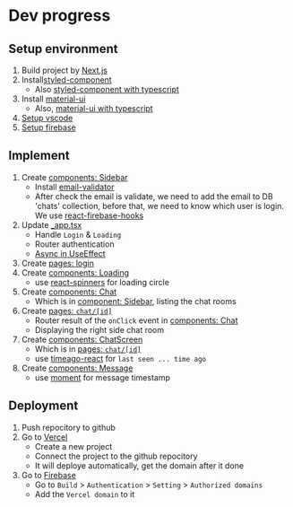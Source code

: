 # Dev progress

## Setup environment

1. Build project by [Next.js](https://nextjs.org/docs/basic-features/typescript)
1. Install[styled-component](https://styled-components.com/)
   - Also [styled-component with typescript](https://blog.logrocket.com/using-styled-components-in-typescript-a-tutorial-with-examples/#:~:text=What%20is%20styled%2Dcomponents%3F,learn%20a%20new%20styling%20structure)
1. Install [material-ui](https://mui.com/material-ui/getting-started/installation/)
   - Also, [material-ui with typescript](https://mui.com/material-ui/guides/typescript/)
1. [Setup vscode](./../Environment/vscode.md)
1. [Setup firebase](./../Environment/firebase.md)

## Implement

1. Create [components: Sidebar](./components/Sidebar.init.tsx)
   - Install [email-validator](https://www.npmjs.com/package/email-validator)
   - After check the email is validate, we need to add the email to DB 'chats' collection, before that, we need to know which user is login. We use [react-firebase-hooks](https://www.npmjs.com/package/react-firebase-hooks)
1. Update [\_app.tsx](./pages/_app.login.tsx)
   - Handle `Login` & `Loading`
   - Router authentication
   - [Async in UseEffect](./../Code/react.md)
1. Create [pages: login](./pages/login/index.init.tsx)
1. Create [components: Loading](./components/Loading.init.tsx)
   - use [react-spinners](https://www.npmjs.com/package/react-spinners) for loading circle
1. Create [components: Chat](./components/Chat.init.tsx)
   - Which is in [component: Sidebar](./components/Sidebar.add.chat.tsx), listing the chat rooms
1. Create [pages: `chat/[id]`](./pages/chat/%5Bid%5D.init.tsx)
   - Router result of the `onClick` event in [components: Chat](./components/Chat.init.tsx)
   - Displaying the right side chat room
1. Create [components: ChatScreen](./components/ChatScreen.init.tsx)
   - Which is in [pages: `chat/[id]`](./pages/chat/%5Bid%5D.init.tsx)
   - use [timeago-react](https://www.npmjs.com/package/timeago-react) for `last seen ... time ago`
1. Create [components: Message](./components/Message.init.tsx)
   - use [moment](https://www.npmjs.com/package/moment) for message timestamp

## Deployment

1. Push repocitory to github
1. Go to [Vercel](https://vercel.com/)
   - Create a new project
   - Connect the project to the github repocitory
   - It will deploye automatically, get the domain after it done
1. Go to [Firebase](https://firebase.google.com/)
   - Go to `Build` > `Authentication` > `Setting` > `Authorized domains`
   - Add the `Vercel domain` to it
